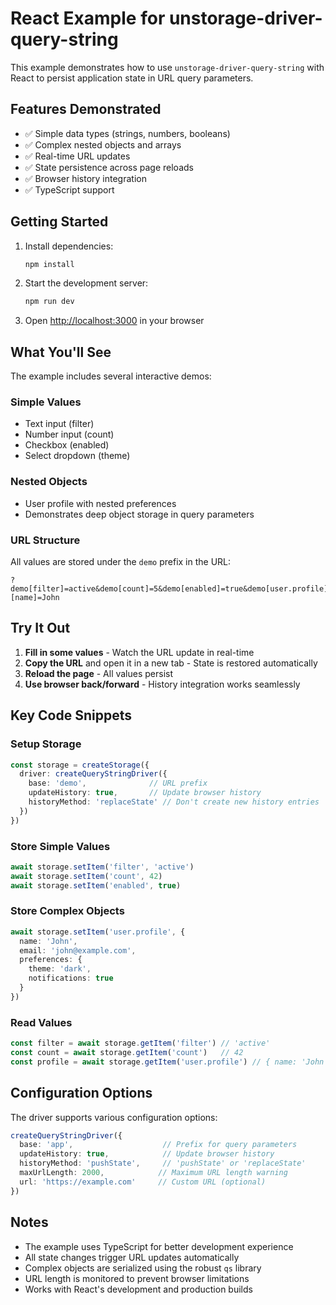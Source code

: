 # React Example for unstorage-driver-query-string

This example demonstrates how to use `unstorage-driver-query-string` with React to persist application state in URL query parameters.

## Features Demonstrated

- ✅ Simple data types (strings, numbers, booleans)
- ✅ Complex nested objects and arrays
- ✅ Real-time URL updates
- ✅ State persistence across page reloads
- ✅ Browser history integration
- ✅ TypeScript support

## Getting Started

1. Install dependencies:
   ```bash
   npm install
   ```

2. Start the development server:
   ```bash
   npm run dev
   ```

3. Open [http://localhost:3000](http://localhost:3000) in your browser

## What You'll See

The example includes several interactive demos:

### Simple Values
- Text input (filter)
- Number input (count)
- Checkbox (enabled)
- Select dropdown (theme)

### Nested Objects
- User profile with nested preferences
- Demonstrates deep object storage in query parameters

### URL Structure
All values are stored under the `demo` prefix in the URL:
```
?demo[filter]=active&demo[count]=5&demo[enabled]=true&demo[user.profile][name]=John
```

## Try It Out

1. **Fill in some values** - Watch the URL update in real-time
2. **Copy the URL** and open it in a new tab - State is restored automatically
3. **Reload the page** - All values persist
4. **Use browser back/forward** - History integration works seamlessly

## Key Code Snippets

### Setup Storage
```typescript
const storage = createStorage({
  driver: createQueryStringDriver({
    base: 'demo',              // URL prefix
    updateHistory: true,       // Update browser history
    historyMethod: 'replaceState' // Don't create new history entries
  })
})
```

### Store Simple Values
```typescript
await storage.setItem('filter', 'active')
await storage.setItem('count', 42)
await storage.setItem('enabled', true)
```

### Store Complex Objects
```typescript
await storage.setItem('user.profile', {
  name: 'John',
  email: 'john@example.com',
  preferences: {
    theme: 'dark',
    notifications: true
  }
})
```

### Read Values
```typescript
const filter = await storage.getItem('filter') // 'active'
const count = await storage.getItem('count')   // 42
const profile = await storage.getItem('user.profile') // { name: 'John', ... }
```

## Configuration Options

The driver supports various configuration options:

```typescript
createQueryStringDriver({
  base: 'app',                    // Prefix for query parameters
  updateHistory: true,            // Update browser history
  historyMethod: 'pushState',     // 'pushState' or 'replaceState'
  maxUrlLength: 2000,            // Maximum URL length warning
  url: 'https://example.com'     // Custom URL (optional)
})
```

## Notes

- The example uses TypeScript for better development experience
- All state changes trigger URL updates automatically
- Complex objects are serialized using the robust `qs` library
- URL length is monitored to prevent browser limitations
- Works with React's development and production builds